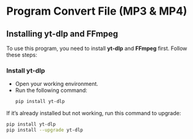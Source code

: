 # Program Convert File (MP3 & MP4)

## **Installing yt-dlp and FFmpeg**

To use this program, you need to install **yt-dlp** and **FFmpeg** first. Follow these steps:

### **Install yt-dlp**
- Open your working environment.
- Run the following command:
  ```bash
  pip install yt-dlp
  
If it’s already installed but not working, run this command to upgrade:
  ```bash
  pip install yt-dlp
  pip install --upgrade yt-dlp
